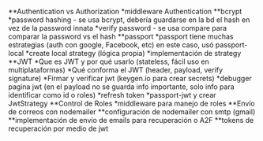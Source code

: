 **Authentication vs Authorization
*middleware Authentication
**bcrypt
*password hashing - se usa bcrypt, debería guardarse en la bd el hash en vez de la password innata
*verify password - se usa compare para comparar la password vs el hash
**passport
*passport tiene muchas estrategias (auth con google, Facebook, etc) en este caso, usó passport-local
*create local strategy (lógica propia)
*implementación de strategy
**JWT
*Que es JWT y por qué usarlo (stateless, fácil uso en multiplataformas)
*Qué conforma el JWT (header, payload, verify signature)
*Firmar y verificar jwt (keygen.io para crear secrets)
*debugger pagina jwt (en el payload no se guarda info importante, solo info para identificar como id o roles)
*refresh token
*passport-jwt y crear JwtStrategy
**Control de Roles
*middleware para manejo de roles
**Envío de correos con nodemailer
**configuración de nodemailer con smtp (gmail)
**implementación de envío de emails para recuperación o A2F
**tokens de recuperación por medio de jwt
